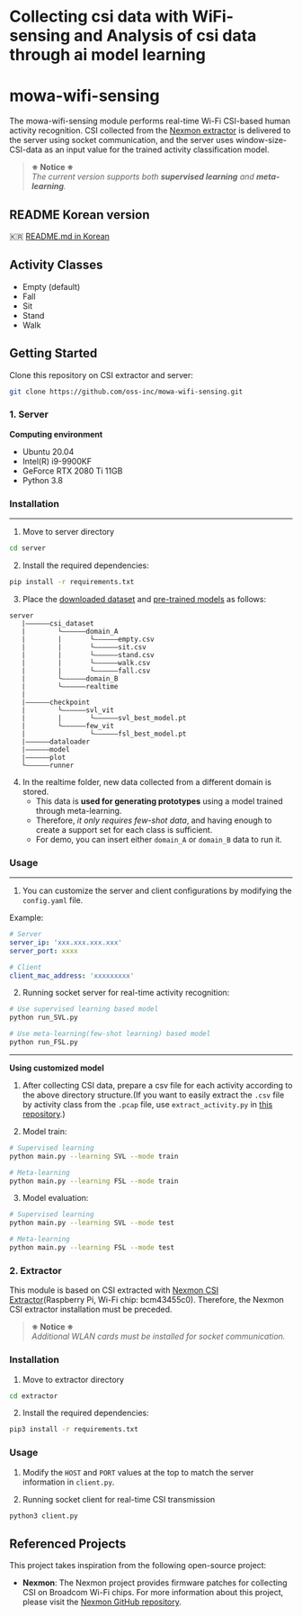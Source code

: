 # Collecting csi data with WiFi-sensing and Analysis of csi data through ai model learning



# mowa-wifi-sensing

The mowa-wifi-sensing module performs real-time Wi-Fi CSI-based human activity recognition. CSI collected from the [Nexmon extractor](https://github.com/seemoo-lab/nexmon_csi) is delivered to the server using socket communication, and the server uses window-size-CSI-data as an input value for the trained activity classification model.

 >**※ Notice ※**  
>*The current version supports both **supervised learning** and **meta-learning**.*

## README Korean version
🇰🇷  [README.md in Korean](https://github.com/oss-inc/mowa-wifi-sensing/blob/main/README_KO.md)
<br/>

## Activity Classes
- Empty (default)
- Fall
- Sit
- Stand
- Walk

## Getting Started
Clone this repository on CSI extractor and server:
```bash
git clone https://github.com/oss-inc/mowa-wifi-sensing.git
```

### 1. Server
**Computing environment**
- Ubuntu 20.04
- Intel(R) i9-9900KF
- GeForce RTX 2080 Ti 11GB
- Python 3.8

### Installation
---
1. Move to server directory
```bash
cd server
```

2. Install the required dependencies:
```bash
pip install -r requirements.txt
```

3. Place the [downloaded dataset](https://drive.google.com/drive/u/0/folders/1dXykY81SBoQ46fosNJpN_Nr77TPog7AL) and [pre-trained models](https://drive.google.com/drive/u/0/folders/1INjUy_ZHfMEcDxMFnzcsFSUSBBRrfym2) as follows:
```
server
   |——————csi_dataset
   |        └——————domain_A
   |        |       └——————empty.csv
   |        |       └——————sit.csv
   |        |       └——————stand.csv
   |        |       └——————walk.csv
   |        |       └——————fall.csv
   |        └——————domain_B
   |        └——————realtime
   |
   |——————checkpoint
   |        └——————svl_vit
   |        |       └——————svl_best_model.pt
   |        └——————few_vit
   |                └——————fsl_best_model.pt
   |——————dataloader
   |——————model
   |——————plot
   └——————runner
```
4. In the realtime folder, new data collected from a different domain is stored.   
   - This data is **used for generating prototypes** using a model trained through meta-learning.  
   - Therefore, *it only requires few-shot data*, and having enough to create a support set for each class is sufficient.
   - For demo, you can insert either ```domain_A``` or ```domain_B``` data to run it.

### Usage
---
1. You can customize the server and client configurations by modifying the `config.yaml` file.

Example:
```yaml
# Server
server_ip: 'xxx.xxx.xxx.xxx'
server_port: xxxx

# Client
client_mac_address: 'xxxxxxxxx'
```

2. Running socket server for real-time activity recognition:
```bash
# Use supervised learning based model
python run_SVL.py
```
```bash
# Use meta-learning(few-shot learning) based model
python run_FSL.py
```
---
**Using customized model**
1. After collecting CSI data, prepare a csv file for each activity according to the above directory structure.(If you want to easily extract the `.csv` file by activity class from the `.pcap` file, use `extract_activity.py` in [this repository](https://github.com/cheeseBG/pcap-to-csv.git).)

2. Model train:
```bash
# Supervised learning
python main.py --learning SVL --mode train
```
```bash
# Meta-learning
python main.py --learning FSL --mode train
```
3. Model evaluation:
```bash
# Supervised learning
python main.py --learning SVL --mode test
```
```bash
# Meta-learning
python main.py --learning FSL --mode test
```

### 2. Extractor
This module is based on CSI extracted with [Nexmon CSI Extractor](https://github.com/seemoo-lab/nexmon_csi)(Raspberry Pi, Wi-Fi chip: bcm43455c0). Therefore, the Nexmon CSI extractor installation must be preceded.

 >**※ Notice ※**  
>*Additional WLAN cards must be installed for socket communication.*

### Installation
1. Move to extractor directory
```bash
cd extractor
```

2. Install the required dependencies:
```bash
pip3 install -r requirements.txt
```

### Usage
1. Modify the `HOST` and `PORT` values at the top to match the server information in `client.py`.

2. Running socket client for real-time CSI transmission
```bash
python3 client.py
```

## Referenced Projects

This project takes inspiration from the following open-source project:
- **Nexmon**: The Nexmon project provides firmware patches for collecting CSI on Broadcom Wi-Fi chips. For more information about this project, please visit the [Nexmon GitHub repository](https://github.com/seemoo-lab/nexmon_csi).
